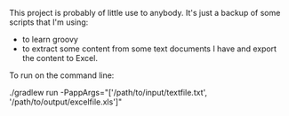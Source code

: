 This project is probably of little use to anybody.
It's just a backup of some scripts that I'm using:
* to learn groovy
* to extract some content from some text documents
  I have and export the content to Excel.

To run on the command line:

./gradlew run -PappArgs="['/path/to/input/textfile.txt',  '/path/to/output/excelfile.xls']"